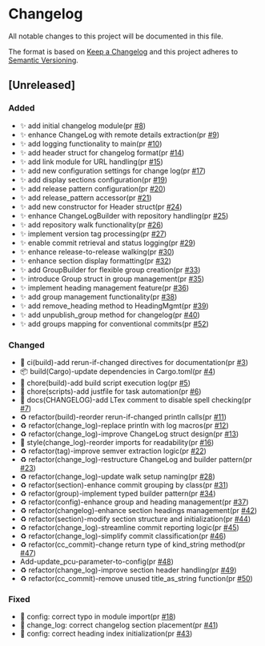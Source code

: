 <!-- LTex: Enabled=false -->
# Changelog

All notable changes to this project will be documented in this file.

The format is based on [Keep a Changelog](https://keepachangelog.com/en/1.0.0/)
and this project adheres to [Semantic Versioning](https://semver.org/spec/v2.0.0.html).

## [Unreleased]

### Added

- ✨ add initial changelog module(pr [#8])
- ✨ enhance ChangeLog with remote details extraction(pr [#9])
- ✨ add logging functionality to main(pr [#10])
- ✨ add header struct for changelog format(pr [#14])
- ✨ add link module for URL handling(pr [#15])
- ✨ add new configuration settings for change log(pr [#17])
- ✨ add display sections configuration(pr [#19])
- ✨ add release pattern configuration(pr [#20])
- ✨ add release_pattern accessor(pr [#21])
- ✨ add new constructor for Header struct(pr [#24])
- ✨ enhance ChangeLogBuilder with repository handling(pr [#25])
- ✨ add repository walk functionality(pr [#26])
- ✨ implement version tag processing(pr [#27])
- ✨ enable commit retrieval and status logging(pr [#29])
- ✨ enhance release-to-release walking(pr [#30])
- ✨ enhance section display formatting(pr [#32])
- ✨ add GroupBuilder for flexible group creation(pr [#33])
- ✨ introduce Group struct in group management(pr [#35])
- ✨ implement heading management feature(pr [#36])
- ✨ add group management functionality(pr [#38])
- ✨ add remove_heading method to HeadingMgmt(pr [#39])
- ✨ add unpublish_group method for changelog(pr [#40])
- ✨ add groups mapping for conventional commits(pr [#52])

### Changed

- 👷 ci(build)-add rerun-if-changed directives for documentation(pr [#3])
- 📦 build(Cargo)-update dependencies in Cargo.toml(pr [#4])
- 🔧 chore(build)-add build script execution log(pr [#5])
- 🔧 chore(scripts)-add justfile for task automation(pr [#6])
- 📝 docs(CHANGELOG)-add LTex comment to disable spell checking(pr [#7])
- ♻️ refactor(build)-reorder rerun-if-changed println calls(pr [#11])
- ♻️ refactor(change_log)-replace println with log macros(pr [#12])
- ♻️ refactor(change_log)-improve ChangeLog struct design(pr [#13])
- 💄 style(change_log)-reorder imports for readability(pr [#16])
- ♻️ refactor(tag)-improve semver extraction logic(pr [#22])
- ♻️ refactor(change_log)-restructure ChangeLog and builder pattern(pr [#23])
- ♻️ refactor(change_log)-update walk setup naming(pr [#28])
- ♻️ refactor(section)-enhance commit grouping by class(pr [#31])
- ♻️ refactor(group)-implement typed builder pattern(pr [#34])
- ♻️ refactor(config)-enhance group and heading management(pr [#37])
- ♻️ refactor(changelog)-enhance section headings management(pr [#42])
- ♻️ refactor(section)-modify section structure and initialization(pr [#44])
- ♻️ refactor(change_log)-streamline commit reporting logic(pr [#45])
- ♻️ refactor(change_log)-simplify commit classification(pr [#46])
- ♻️ refactor(cc_commit)-change return type of kind_string method(pr [#47])
- Add-update_pcu-parameter-to-config(pr [#48])
- ♻️ refactor(change_log)-improve section header handling(pr [#49])
- ♻️ refactor(cc_commit)-remove unused title_as_string function(pr [#50])

### Fixed

- 🐛 config: correct typo in module import(pr [#18])
- 🐛 change_log: correct changelog section placement(pr [#41])
- 🐛 config: correct heading index initialization(pr [#43])

[#3]: https://github.com/jerus-org/gen-changelog/pull/3
[#4]: https://github.com/jerus-org/gen-changelog/pull/4
[#5]: https://github.com/jerus-org/gen-changelog/pull/5
[#6]: https://github.com/jerus-org/gen-changelog/pull/6
[#7]: https://github.com/jerus-org/gen-changelog/pull/7
[#8]: https://github.com/jerus-org/gen-changelog/pull/8
[#9]: https://github.com/jerus-org/gen-changelog/pull/9
[#10]: https://github.com/jerus-org/gen-changelog/pull/10
[#11]: https://github.com/jerus-org/gen-changelog/pull/11
[#12]: https://github.com/jerus-org/gen-changelog/pull/12
[#13]: https://github.com/jerus-org/gen-changelog/pull/13
[#14]: https://github.com/jerus-org/gen-changelog/pull/14
[#15]: https://github.com/jerus-org/gen-changelog/pull/15
[#16]: https://github.com/jerus-org/gen-changelog/pull/16
[#17]: https://github.com/jerus-org/gen-changelog/pull/17
[#18]: https://github.com/jerus-org/gen-changelog/pull/18
[#19]: https://github.com/jerus-org/gen-changelog/pull/19
[#20]: https://github.com/jerus-org/gen-changelog/pull/20
[#21]: https://github.com/jerus-org/gen-changelog/pull/21
[#22]: https://github.com/jerus-org/gen-changelog/pull/22
[#23]: https://github.com/jerus-org/gen-changelog/pull/23
[#24]: https://github.com/jerus-org/gen-changelog/pull/24
[#25]: https://github.com/jerus-org/gen-changelog/pull/25
[#26]: https://github.com/jerus-org/gen-changelog/pull/26
[#27]: https://github.com/jerus-org/gen-changelog/pull/27
[#28]: https://github.com/jerus-org/gen-changelog/pull/28
[#29]: https://github.com/jerus-org/gen-changelog/pull/29
[#30]: https://github.com/jerus-org/gen-changelog/pull/30
[#31]: https://github.com/jerus-org/gen-changelog/pull/31
[#32]: https://github.com/jerus-org/gen-changelog/pull/32
[#33]: https://github.com/jerus-org/gen-changelog/pull/33
[#34]: https://github.com/jerus-org/gen-changelog/pull/34
[#35]: https://github.com/jerus-org/gen-changelog/pull/35
[#36]: https://github.com/jerus-org/gen-changelog/pull/36
[#37]: https://github.com/jerus-org/gen-changelog/pull/37
[#38]: https://github.com/jerus-org/gen-changelog/pull/38
[#39]: https://github.com/jerus-org/gen-changelog/pull/39
[#40]: https://github.com/jerus-org/gen-changelog/pull/40
[#41]: https://github.com/jerus-org/gen-changelog/pull/41
[#42]: https://github.com/jerus-org/gen-changelog/pull/42
[#43]: https://github.com/jerus-org/gen-changelog/pull/43
[#44]: https://github.com/jerus-org/gen-changelog/pull/44
[#45]: https://github.com/jerus-org/gen-changelog/pull/45
[#46]: https://github.com/jerus-org/gen-changelog/pull/46
[#47]: https://github.com/jerus-org/gen-changelog/pull/47
[#48]: https://github.com/jerus-org/gen-changelog/pull/48
[#49]: https://github.com/jerus-org/gen-changelog/pull/49
[#50]: https://github.com/jerus-org/gen-changelog/pull/50
[#52]: https://github.com/jerus-org/gen-changelog/pull/52
